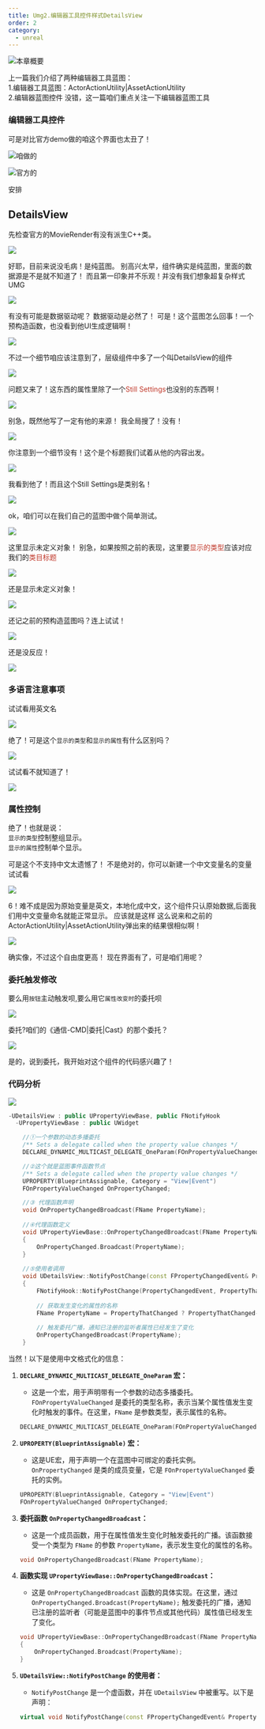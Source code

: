 ```yaml
---
title: Umg2.编辑器工具控件样式DetailsView
order: 2
category:
  - unreal
---
```


![本章概要](..%2F..%2Fassets%2Fdetails.png)

<ChatMessage avatar="../../../assets/emoji/hh.png" :avatarWidth="40" >
上一篇我们介绍了两种编辑器工具蓝图：<br>
1.编辑器工具蓝图：ActorActionUtility|AssetActionUtility<br>
2.编辑器蓝图控件
</ChatMessage>

<ChatMessage avatar="../../../assets/emoji/bqb (2).png" :avatarWidth="40" alignLeft >
没错，这一篇咱们重点关注一下编辑器蓝图工具
</ChatMessage>

### 编辑器工具控件

<ChatMessage avatar="../../../assets/emoji/hx.png" :avatarWidth="40" >
可是对比官方demo做的咱这个界面也太丑了！
</ChatMessage>

![咱做的](..%2F..%2Fassets%2Fabutton.png)

![官方的](..%2F..%2Fassets%2FUMGGF.jpg)

<ChatMessage avatar="../../../assets/emoji/new9.png" :avatarWidth="40" alignLeft >
安排
</ChatMessage>

## DetailsView

<ChatMessage avatar="../../../assets/emoji/new9.png" :avatarWidth="40" alignLeft >
先检查官方的MovieRender有没有派生C++类。
</ChatMessage>

![](..%2F..%2Fassets%2Fpscpp.png)

<ChatMessage avatar="../../../assets/emoji/new3.png" :avatarWidth="50" >
好耶，目前来说没毛病！是纯蓝图。
</ChatMessage>

<ChatMessage avatar="../../../assets/emoji/new7.png" :avatarWidth="40" alignLeft >
别高兴太早，组件确实是纯蓝图，里面的数据源是不是就不知道了！
</ChatMessage>

<ChatMessage avatar="../../../assets/emoji/new4.png" :avatarWidth="40" alignLeft >
而且第一印象并不乐观！并没有我们想象超复杂样式UMG
</ChatMessage>

![](..%2F..%2Fassets%2Fumgmovie.png)

<ChatMessage avatar="../../../assets/emoji/hh.png" :avatarWidth="40" >
有没有可能是数据驱动呢？
</ChatMessage>

<ChatMessage avatar="../../../assets/emoji/new8.png" :avatarWidth="50" alignLeft >
数据驱动是必然了！
</ChatMessage>

<ChatMessage avatar="../../../assets/emoji/bqb (4).png" :avatarWidth="40" >
可是！这个蓝图怎么回事！一个预构造函数，也没看到他UI生成逻辑啊！
</ChatMessage>

![](..%2F..%2Fassets%2Fpreconstruct.jpg)

<ChatMessage avatar="../../../assets/emoji/bqb (2).png" :avatarWidth="50" alignLeft >
不过一个细节咱应该注意到了，层级组件中多了一个叫DetailsView的组件
</ChatMessage>

![](..%2F..%2Fassets%2Fdetialview.png)

<ChatMessage avatar="../../../assets/emoji/bqb (4).png" :avatarWidth="40" >
问题又来了！这东西的属性里除了一个<span style="color: #c0392b">Still Settings</span>也没别的东西啊！
</ChatMessage>

![](..%2F..%2Fassets%2Fdtview.jpg)

<ChatMessage avatar="../../../assets/emoji/bqb (1).png" :avatarWidth="50" alignLeft >
别急，既然他写了一定有他的来源！
</ChatMessage>

<ChatMessage avatar="../../../assets/emoji/bqb (4).png" :avatarWidth="40" >
我全局搜了！没有！
</ChatMessage>

![](..%2F..%2Fassets%2Fstill.jpg)

<ChatMessage avatar="../../../assets/emoji/bqb (1).png" :avatarWidth="50" alignLeft >
你注意到一个细节没有！这个是个标题我们试着从他的内容出发。
</ChatMessage>

![](..%2F..%2Fassets%2Ftitle.png)

<ChatMessage avatar="../../../assets/emoji/bqb (3).png" :avatarWidth="40" >
我看到他了！而且这个Still Settings是类别名！
</ChatMessage>

![](..%2F..%2Fassets%2Fview222.png)

<ChatMessage avatar="../../../assets/emoji/bqb (1).png" :avatarWidth="50" alignLeft >
ok，咱们可以在我们自己的蓝图中做个简单测试。
</ChatMessage>

![](..%2F..%2Fassets%2FDETAIUMG.png)

<ChatMessage avatar="../../../assets/emoji/blzt.png" :avatarWidth="40" >
这里显示未定义对象！
</ChatMessage>

<ChatMessage avatar="../../../assets/emoji/bqb (1).png" :avatarWidth="50" alignLeft >
别急，如果按照之前的表现，这里要<span style="color: #c0392b">显示的类型</span>应该对应我们的<span style="color: #c0392b">类目标题</span>
</ChatMessage>

![](..%2F..%2Fassets%2Fbehavior.jpg)

<ChatMessage avatar="../../../assets/emoji/hh.png" :avatarWidth="40" >
还是显示未定义对象！
</ChatMessage>

![](..%2F..%2Fassets%2Frunview.png)

<ChatMessage avatar="../../../assets/emoji/bqb (1).png" :avatarWidth="50" alignLeft >
还记之前的预构造蓝图吗？连上试试！
</ChatMessage>

![](..%2F..%2Fassets%2Fbpview.jpg)

<ChatMessage avatar="../../../assets/emoji/hh.png" :avatarWidth="40" >
还是没反应！
</ChatMessage>

![](..%2F..%2Fassets%2Ffont.png)

### 多语言注意事项

<ChatMessage avatar="../../../assets/emoji/bqb (1).png" :avatarWidth="50" alignLeft >
试试看用英文名
</ChatMessage>

![](..%2F..%2Fassets%2Fout.jpg)

<ChatMessage avatar="../../../assets/emoji/bqb (5).png" :avatarWidth="40" >

绝了！可是这个`显示的类型`和`显示的属性`有什么区别吗？

</ChatMessage>

![](..%2F..%2Fassets%2Ftype.jpg)

<ChatMessage avatar="../../../assets/emoji/new2.png" :avatarWidth="50" alignLeft >
试试看不就知道了！
</ChatMessage>

![](..%2F..%2Fassets%2Fdetai223.jpg)

<ChatMessage avatar="../../../assets/emoji/bqb (6).png" :avatarWidth="40" >

### 属性控制

绝了！也就是说：<br>
`显示的类型`控制整组显示。<br>
`显示的属性`控制单个显示。

</ChatMessage>

<ChatMessage avatar="../../../assets/emoji/hx.png" :avatarWidth="40" >
可是这个不支持中文太遗憾了！
</ChatMessage>

<ChatMessage avatar="../../../assets/emoji/bqb (1).png" :avatarWidth="50" alignLeft >
不是绝对的，你可以新建一个中文变量名的变量试试看
</ChatMessage>

![](..%2F..%2Fassets%2Fdetails.png)

<ChatMessage avatar="../../../assets/emoji/new3.png" :avatarWidth="50" >
6！难不成是因为原始变量是英文，本地化成中文，这个组件只认原始数据,后面我们用中文变量命名就能正常显示。
</ChatMessage>

<ChatMessage avatar="../../../assets/emoji/bqb (1).png" :avatarWidth="50" alignLeft >
应该就是这样
</ChatMessage>

<ChatMessage avatar="../../../assets/emoji/new3.png" :avatarWidth="50" >
这么说来和之前的ActorActionUtility|AssetActionUtility弹出来的结果很相似啊！
</ChatMessage>

![](..%2F..%2Fassets%2Flodwindow.png)

<ChatMessage avatar="../../../assets/emoji/new5.png" :avatarWidth="50" alignLeft >
确实像，不过这个自由度更高！
</ChatMessage>

<ChatMessage avatar="../../../assets/emoji/new1.png" :avatarWidth="45" >
现在界面有了，可是咱们用呢？
</ChatMessage>

### 委托触发修改

<ChatMessage avatar="../../../assets/emoji/new8.png" :avatarWidth="50" alignLeft >

要么用`按钮`主动触发呗,要么用它`属性改变时`的委托呗

</ChatMessage>

![](..%2F..%2Fassets%2Ffunctionchage.png)

<GifWithButton src="../../../assets/unrealgif/gifprint.gif"/>

<ChatMessage avatar="../../../assets/emoji/new8.png" :avatarWidth="50" >
委托?咱们的《通信-CMD|委托|Cast》的那个委托？
</ChatMessage>

![](..%2F..%2Fassets%2Fwt.png)

<ChatMessage avatar="../../../assets/emoji/new1.png" :avatarWidth="45" alignLeft >
是的，说到委托，我开始对这个组件的代码感兴趣了！
</ChatMessage>

### 代码分析

![](..%2F..%2Fassets%2Ffunctionname.png)

```cpp
-UDetailsView : public UPropertyViewBase, public FNotifyHook
  -UPropertyViewBase : public UWidget	
```

```cpp
    //①一个参数的动态多播委托
    /** Sets a delegate called when the property value changes */
    DECLARE_DYNAMIC_MULTICAST_DELEGATE_OneParam(FOnPropertyValueChanged, FName, PropertyName);

    //②这个就是蓝图事件函数节点
    /** Sets a delegate called when the property value changes */
    UPROPERTY(BlueprintAssignable, Category = "View|Event")
    FOnPropertyValueChanged OnPropertyChanged;

    //③ 代理函数声明
	void OnPropertyChangedBroadcast(FName PropertyName);
	
	//④代理函数定义
	void UPropertyViewBase::OnPropertyChangedBroadcast(FName PropertyName)
    { 
        OnPropertyChanged.Broadcast(PropertyName);
    }
	
	//⑤使用者调用
	void UDetailsView::NotifyPostChange(const FPropertyChangedEvent& PropertyChangedEvent, FProperty* PropertyThatChanged)
    {
        FNotifyHook::NotifyPostChange(PropertyChangedEvent, PropertyThatChanged);
    
        // 获取发生变化的属性的名称
        FName PropertyName = PropertyThatChanged ? PropertyThatChanged->GetFName() : NAME_None;
    
        // 触发委托广播，通知已注册的监听者属性已经发生了变化
        OnPropertyChangedBroadcast(PropertyName);
    }

```
当然！以下是使用中文格式化的信息：

1. **`DECLARE_DYNAMIC_MULTICAST_DELEGATE_OneParam` 宏：**
    - 这是一个宏，用于声明带有一个参数的动态多播委托。`FOnPropertyValueChanged` 是委托的类型名称，表示当某个属性值发生变化时触发的事件。在这里，`FName` 是参数类型，表示属性的名称。

    ```cpp
    DECLARE_DYNAMIC_MULTICAST_DELEGATE_OneParam(FOnPropertyValueChanged, FName, PropertyName);
    ```

2. **`UPROPERTY(BlueprintAssignable)` 宏：**
    - 这是UE宏，用于声明一个在蓝图中可绑定的委托实例。`OnPropertyChanged` 是类的成员变量，它是 `FOnPropertyValueChanged` 委托的实例。

    ```cpp
    UPROPERTY(BlueprintAssignable, Category = "View|Event")
    FOnPropertyValueChanged OnPropertyChanged;
    ```

3. **委托函数 `OnPropertyChangedBroadcast`：**
    - 这是一个成员函数，用于在属性值发生变化时触发委托的广播。该函数接受一个类型为 `FName` 的参数 `PropertyName`，表示发生变化的属性的名称。

    ```cpp
    void OnPropertyChangedBroadcast(FName PropertyName);
    ```

4. **函数实现 `UPropertyViewBase::OnPropertyChangedBroadcast`：**
    - 这是 `OnPropertyChangedBroadcast` 函数的具体实现。在这里，通过 `OnPropertyChanged.Broadcast(PropertyName);` 触发委托的广播，通知已注册的监听者（可能是蓝图中的事件节点或其他代码）属性值已经发生了变化。

    ```cpp
    void UPropertyViewBase::OnPropertyChangedBroadcast(FName PropertyName)
    {
        OnPropertyChanged.Broadcast(PropertyName);
    }
    ```

5. **`UDetailsView::NotifyPostChange` 的使用者：**
    - `NotifyPostChange` 是一个虚函数，并在 `UDetailsView` 中被重写。以下是声明：

    ```cpp
    virtual void NotifyPostChange(const FPropertyChangedEvent& PropertyChangedEvent, FProperty* PropertyThatChanged) override;
    ```

